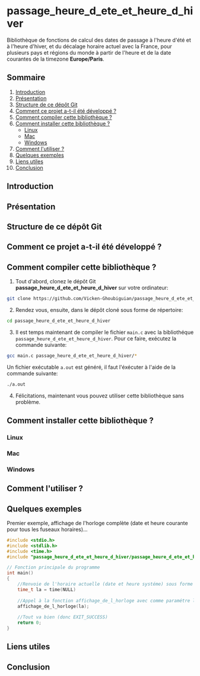 # passage_heure_d_ete_et_heure_d_hiver

Bibliothèque de fonctions de calcul des dates de passage à l'heure d'été et à l'heure d'hiver, et du décalage horaire actuel avec la France, pour plusieurs pays et régions du monde à partir de l'heure et de la date courantes de la timezone __Europe/Paris__.

## Sommaire

1. [Introduction](#introduction)
2. [Présentation](#presentation)
3. [Structure de ce dépôt Git](#structure_de_ce_depot_git)
4. [Comment ce projet a-t-il été développé ?](#comment_ce_projet_a_t_il_ete_developpe)
5. [Comment compiler cette bibliothèque ?](#comment_compiler_cette_bibliotheque)
6. [Comment installer cette bibliothèque ?](#comment_installer_cette_bibliotheque)
    * [Linux](#linux)
    * [Mac](#mac)
    * [Windows](#windows)
7. [Comment l'utiliser ?](#comment_l_utiliser)
8. [Quelques exemples](#quelques_exemples)
9. [Liens utiles](#liens_utiles)
10. [Conclusion](#conclusion)

<a name="introduction"></a>
## Introduction

<a name="presentation"></a>
## Présentation

<a name="structure_de_ce_depot_git"></a>
## Structure de ce dépôt Git

<a name="comment_ce_projet_a_t_il_ete_developpe"></a>
## Comment ce projet a-t-il été développé ?

<a name="comment_compiler_cette_bibliotheque"></a>
## Comment compiler cette bibliothèque ?

1. Tout d'abord, clonez le dépôt Git __passage_heure_d_ete_et_heure_d_hiver__ sur votre ordinateur:
  ```bash
  git clone https://github.com/Vicken-Ghoubiguian/passage_heure_d_ete_et_heure_d_hiver
  ```

2. Rendez vous, ensuite, dans le dépôt cloné sous forme de répertoire:
  ```bash
  cd passage_heure_d_ete_et_heure_d_hiver
  ```

3. Il est temps maintenant de compiler le fichier ```main.c``` avec la bibliothéque ```passage_heure_d_ete_et_heure_d_hiver```.
  Pour ce faire, exécutez la commande suivante:
  ```bash
  gcc main.c passage_heure_d_ete_et_heure_d_hiver/*
  ```
  
  Un fichier exécutable ```a.out``` est généré, il faut l'éxécuter à l'aide de la commande suivante:
  ```bash
  ./a.out
  ```
  
4. Félicitations, maintenant vous pouvez utiliser cette bibliothèque sans problème.

<a name="comment_installer_cette_bibliotheque"></a>
## Comment installer cette bibliothèque ?

<a name="linux"></a>
### Linux

<a name="mac"></a>
### Mac

<a name="windows"></a>
### Windows

<a name="comment_l_utiliser"></a>
## Comment l'utiliser ?

<a name="quelques_exemples"></a>
## Quelques exemples

Premier exemple, affichage de l'horloge complète (date et heure courante pour tous les fuseaux horaires)...
```c
#include <stdio.h>
#include <stdlib.h>
#include <time.h>
#include "passage_heure_d_ete_et_heure_d_hiver/passage_heure_d_ete_et_heure_d_hiver.h"

// Fonction principale du programme
int main()
{
   	//Renvoie de l'horaire actuelle (date et heure systéme) sous forme de timestamp (time_t) grace à la fonction time, sa valeur de retour est affectée à la variable la
	time_t la = time(NULL)
   
   	//Appel à la fonction affichage_de_l_horloge avec comme paramétre le temps courant sous forme d'un timestamp (time_t)
	affichage_de_l_horloge(la);
   
   	//Tout va bien (donc EXIT_SUCCESS)
   	return 0;
}
```



<a name="liens_utiles"></a>
## Liens utiles

<a name="conclusion"></a>
## Conclusion
